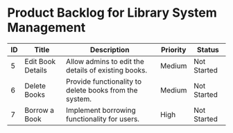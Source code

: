 # Product Backlog for Library System Management

| ID | Title                          | Description                                                          | Priority | Status      |
|----|--------------------------------|----------------------------------------------------------------------|----------|-------------|
| 5  | Edit Book Details              | Allow admins to edit the details of existing books.                  | Medium   | Not Started |
| 6  | Delete Books                   | Provide functionality to delete books from the system.               | Medium   | Not Started |
| 7  | Borrow a Book                  | Implement borrowing functionality for users.                         | High     | Not Started |
           
